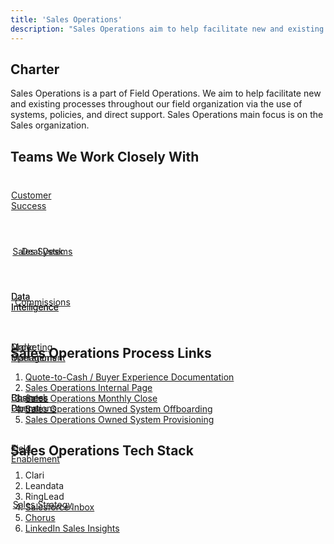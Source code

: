 ```yaml
---
title: 'Sales Operations'
description: "Sales Operations aim to help facilitate new and existing processes throughout our field organization via the use of systems, policies, and direct support. "
---
```


<link rel="stylesheet" type="text/css" href="/stylesheets/biztech.css" />

## **Charter**

Sales Operations is a part of Field Operations.
We aim to help facilitate new and existing processes throughout our field organization via the use of systems, policies, and direct support.
Sales Operations main focus is on the Sales organization.

## **Teams We Work Closely With**

<div class="flex-row" markdown="0" style="height:80px">
    <a href="/handbook/customer-success/" class="btn btn-purple-inv" style="width:20%;height:100%;margin:1px;display:flex;justify-content:center;align-items:center;">Customer Success</a>
    <a href="/handbook/sales/field-operations/sales-systems/" class="btn btn-purple-inv" style="width:20%;height:100%;margin:1px;display:flex;justify-content:center;align-items:center;">Sales Systems</a>
    <a href="/handbook/sales/commissions/" class="btn btn-purple-inv" style="width:20%;height:100%;margin:1px;display:flex;justify-content:center;align-items:center;">Commissions</a>
    <a href="/handbook/marketing/marketing-operations/" class="btn btn-purple-inv" style="width:20%;height:100%;margin:1px;display:flex;justify-content:center;align-items:center;">Marketing Operations</a>
    <a href="/handbook/business-technology/" class="btn btn-purple-inv" style="width:20%;height:100%;margin:1px;display:flex;justify-content:center;align-items:center;">Business Operations</a>
</div>

<div class="flex-row" markdown="0" style="height:80px">
    <a href="/handbook/sales/field-operations/sales-operations/deal-desk/" class="btn btn-purple-inv" style="width:20%;height:100%;margin:1px;display:flex;justify-content:center;align-items:center;">Deal Desk</a>
    <a href="/handbook/sales/field-operations/data-intellience/" class="btn btn-purple-inv" style="width:20%;height:100%;margin:1px;display:flex;justify-content:center;align-items:center;">Data Intelligence</a>
    <a href="/handbook/sales/field-operations/sales-operations/order-management/" class="btn btn-purple-inv" style="width:20%;height:100%;margin:1px;display:flex;justify-content:center;align-items:center;">Order Management</a>
    <a href="/handbook/resellers/" class="btn btn-purple-inv" style="width:20%;height:100%;margin:1px;display:flex;justify-content:center;align-items:center;">Channel Partner</a>
    <a href="/handbook/sales/field-operations/field-enablement/" class="btn btn-purple-inv" style="width:20%;height:100%;margin:1px;display:flex;justify-content:center;align-items:center;">Field Enablement</a>
    <a href="/handbook/sales/field-operations/sales-strategy/" class="btn btn-purple-inv" style="width:20%;height:100%;margin:1px;display:flex;justify-content:center;align-items:center;">Sales Strategy</a>
  </div>

<div class="flex-row" markdown="0" style="height:80px">
    <a href="/handbook/sales/field-operations/data-intelligence/" class="btn btn-purple-inv" style="width:20%;height:100%;margin:1px;display:flex;justify-content:center;align-items:center;">Data Intelligence</a>
</div>

## **Sales Operations Process Links**

1. [Quote-to-Cash / Buyer Experience Documentation](/handbook/sales/field-operations/sales-operations/buyer-experience/)
1. [Sales Operations Internal Page](https://docs.google.com/document/d/1UaKPTQePAU1RxtGSVb-BujdKiPVoepevrRh8q5bvbBg/edit#bookmark=id.tl3z53xvd1wc)
1. [Sales Operations Monthly Close](https://internal.example_company.com/handbook/sales/sales-operations/#sales-operations-monthly-close)
1. [Sales Operations Owned System Offboarding](https://docs.google.com/document/d/1UaKPTQePAU1RxtGSVb-BujdKiPVoepevrRh8q5bvbBg/edit#bookmark=id.n9g37c7yy3q)
1. [Sales Operations Owned System Provisioning](https://docs.google.com/document/d/1UaKPTQePAU1RxtGSVb-BujdKiPVoepevrRh8q5bvbBg/edit#bookmark=id.fjf789g7j637)

## **Sales Operations Tech Stack**

1. Clari
1. Leandata
1. RingLead
1. [Salesforce Inbox](https://docs.google.com/document/d/1b7_xJHra448hNKwP5pp2ZzhBmTtv8A6ni-SX5v71dqw/edit#heading=h.aj14ljatuu6r)
1. [Chorus](/handbook/sales/field-operations/sales-operations/go-to-market/chorus/)
1. [LinkedIn Sales Insights](/handbook/sales/field-operations/sales-operations/linkedin-sales-insights.html)
